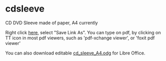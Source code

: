 # cdsleeve
CD DVD Sleeve made of paper, A4 currently

Right click [here](https://github.com/dbojan/cdsleeve/raw/main/cd_sleeve_A4.pdf), select "Save Link As". You can type on pdf, by clicking on TT icon in most pdf viewers, such as 'pdf-xchange viewer', or 'foxit pdf viewer'

You can also download editable [cd_sleeve_A4.odg](https://github.com/dbojan/cdsleeve/raw/main/cd_sleeve_A4.odg) for Libre Office.

